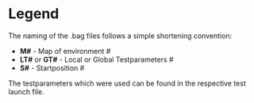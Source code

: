 # Legend
The naming of the .bag files follows a simple shortening convention:
* **M#** - Map of environment #
* **LT#** or **GT#** - Local or Global Testparameters #
* **S#** - Startposition #

The testparameters which were used can be found in the respective test launch file.